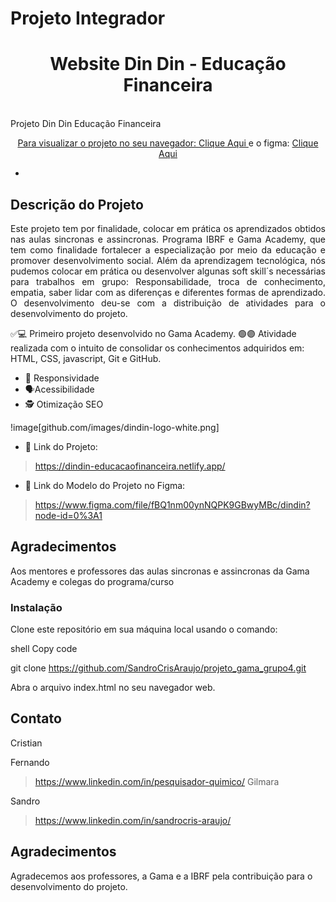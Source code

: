 # Projeto Integrador 

<h1 align="center">Website Din Din - Educação Financeira</h1>
<br>
Projeto Din Din Educação Financeira<a href=images/dindin-logo-white.png

<br>
<p align="center"> Para visualizar o projeto no seu navegador:
 <a href="https://dindin-educacaofinanceira.netlify.app//"> Clique Aqui </a> e o figma: 
 <a href="https://www.figma.com/file/fBQ1nm00ynNQPK9GBwyMBc/dindin?node-id=0%3A1/"> Clique Aqui </a></p>

* 
## Descrição do Projeto
<p align="justify">
Este projeto tem por finalidade, colocar em prática os aprendizados obtidos nas aulas sincronas e assincronas. 
Programa IBRF e Gama Academy, que tem como finalidade fortalecer a especialização por meio da educação e promover desenvolvimento social.
Além da aprendizagem tecnológica, nós pudemos colocar em prática ou desenvolver algunas soft skill´s necessárias para trabalhos em  grupo:
Responsabilidade, troca de conhecimento, empatia, saber lidar com as diferenças e diferentes formas de aprendizado.
O desenvolvimento deu-se com a distribuição de atividades para o desenvolvimento do projeto.</p>

 ✅💻 Primeiro projeto desenvolvido no Gama Academy. 
 🟢🟣 Atividade realizada com o intuito de consolidar os conhecimentos adquiridos em:
	   HTML, CSS, javascript, Git e GitHub.

- 📲 Responsividade 
- 🗣️Acessibilidade 
- 🕵 Otimização SEO

!image[github.com/images/dindin-logo-white.png]

* 🔗 Link do Projeto:
> https://dindin-educacaofinanceira.netlify.app/
* 🔗 Link do Modelo do Projeto no Figma:
> https://www.figma.com/file/fBQ1nm00ynNQPK9GBwyMBc/dindin?node-id=0%3A1
	


## Agradecimentos

Aos mentores e professores das aulas sincronas e assincronas da Gama Academy e colegas do programa/curso



### Instalação
Clone este repositório em sua máquina local usando o comando:

shell
Copy code

git clone https://github.com/SandroCrisAraujo/projeto_gama_grupo4.git

Abra o arquivo index.html no seu navegador web.

## Contato
Cristian

Fernando
>https://www.linkedin.com/in/pesquisador-quimico/
Gilmara

Sandro
>https://www.linkedin.com/in/sandrocris-araujo/

## Agradecimentos
Agradecemos aos professores, a Gama e a IBRF pela contribuição para o desenvolvimento do projeto.